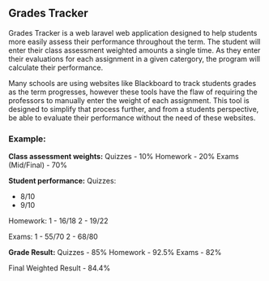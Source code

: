## Grades Tracker
Grades Tracker is a web laravel web application designed to help students more easily assess their performance throughout the term. The student will enter their class assessment weighted amounts a single time. As they enter their evaluations for each assignment in a given catergory, the program will calculate their performance.

Many schools are using websites like Blackboard to track students grades as the term progresses, however these tools have the flaw of requiring the professors to manually enter the weight of each assignment. This tool is designed to simplify that process further, and from a students perspective, be able to evaluate their performance without the need of these websites.

### Example:

**Class assessment weights:**
Quizzes - 10%
Homework - 20%
Exams (Mid/Final) - 70%

**Student performance:**
Quizzes:
- 8/10
- 9/10
  
Homework:
  1 - 16/18
  2 - 19/22

Exams:
  1 - 55/70
  2 - 68/80

**Grade Result:**
  Quizzes - 85%
  Homework - 92.5%
  Exams - 82%

Final Weighted Result - 84.4%


